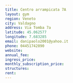 ```yaml
---
title: Centro arrampicata 7A
layout: gym
region: Veneto
city: Valdagno
address: Via Tomba 7a
latitude: 45.062577
longitude: 7.683285
email: danipaolo2001@yahoo.it
phone: 04451742890
website: 
annual_fee: 
ingress_price: 
monthly_subscription_price: 
structures: 
rent: 
---
```


